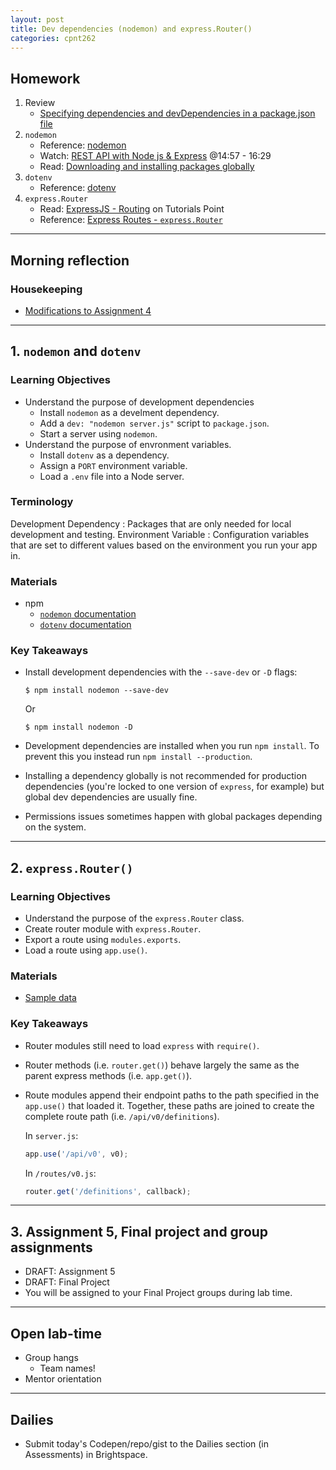 ```yaml
---
layout: post
title: Dev dependencies (nodemon) and express.Router()
categories: cpnt262
---
```


## Homework
1. Review
    - [Specifying dependencies and devDependencies in a package.json file](https://docs.npmjs.com/specifying-dependencies-and-devdependencies-in-a-package-json-file)
2. `nodemon`
    - Reference: [nodemon](https://www.npmjs.com/package/nodemon)
    - Watch: [REST API with Node js & Express](https://www.youtube.com/watch?v=pKd0Rpw7O48&t=897s) @14:57 - 16:29​​
    - Read: [Downloading and installing packages globally](https://docs.npmjs.com/downloading-and-installing-packages-globally)
3. `dotenv`
    - Reference: [dotenv](https://www.npmjs.com/package/dotenv)
4. `express.Router`
    - Read: [ExpressJS - Routing](https://www.tutorialspoint.com/expressjs/expressjs_routing.htm) on Tutorials Point
    - Reference: [Express Routes - `express.Router`](https://expressjs.com/en/guide/routing.html#express-router)

---

## Morning reflection
### Housekeeping
- [Modifications to Assignment 4](https://github.com/sait-wbdv/assessments/commit/557caf4dc2ef6a1f55cbe42e60b44871aed49b51)

---

## 1. `nodemon` and `dotenv`
### Learning Objectives
- Understand the purpose of development dependencies
  - Install `nodemon` as a develment dependency.
  - Add a `dev: "nodemon server.js"` script to `package.json`.
  - Start a server using `nodemon`.
- Understand the purpose of envronment variables.
  - Install `dotenv` as a dependency.
  - Assign a `PORT` environment variable.
  - Load a `.env` file into a Node server.

### Terminology
Development Dependency
: Packages that are only needed for local development and testing.
Environment Variable
: Configuration variables that are set to different values based on the environment you run your app in.

### Materials
- npm
  - [`nodemon` documentation](https://www.npmjs.com/package/nodemon)
  - [`dotenv` documentation](https://www.npmjs.com/package/dotenv)

### Key Takeaways
- Install development dependencies with the `--save-dev` or `-D` flags:
    
    ```
    $ npm install nodemon --save-dev
    ```

    Or 

    ```
    $ npm install nodemon -D
    ```

- Development dependencies are installed when you run `npm install`. To prevent this you instead run `npm install --production`.
- Installing a dependency globally is not recommended for production dependencies (you're locked to one version of `express`, for example) but global dev dependencies are usually fine.
- Permissions issues sometimes happen with global packages depending on the system.

---

## 2. `express.Router()`
### Learning Objectives
- Understand the purpose of the `express.Router` class.
- Create router module with `express.Router`.
- Export a route using `modules.exports`.
- Load a route using `app.use()`.

### Materials
- [Sample data](https://github.com/sait-wbdv/sample-code/tree/master/assets/js)

### Key Takeaways
- Router modules still need to load `express` with `require()`.
- Router methods (i.e. `router.get()`) behave largely the same as the parent express methods (i.e. `app.get()`).
- Route modules append their endpoint paths to the path specified in the `app.use()` that loaded it. Together, these paths are joined to create the complete route path (i.e. `/api/v0/definitions`).

    In `server.js`:

    ```js
    app.use('/api/v0', v0);
    ```

    In `/routes/v0.js`:

    ```js
    router.get('/definitions', callback);
    ```

---

## 3. Assignment 5, Final project and group assignments
- DRAFT: Assignment 5
- DRAFT: Final Project
- You will be assigned to your Final Project groups during lab time.

---

## Open lab-time
- Group hangs
  - Team names!
- Mentor orientation

---

## Dailies
- Submit today's Codepen/repo/gist to the Dailies section (in Assessments) in Brightspace.